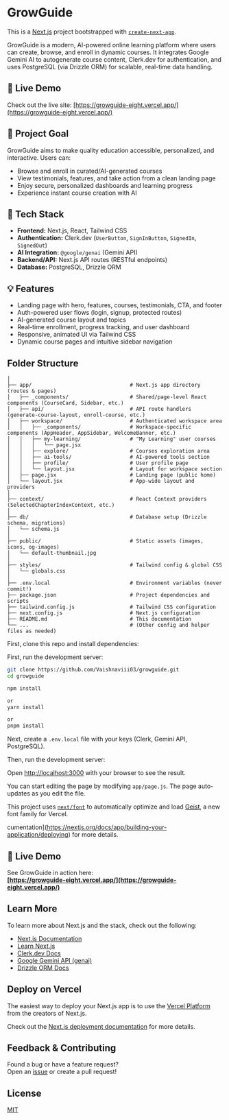 # GrowGuide

This is a [Next.js](https://nextjs.org) project bootstrapped with [`create-next-app`](https://github.com/vercel/next.js/tree/canary/packages/create-next-app).

GrowGuide is a modern, AI-powered online learning platform where users can create, browse, and enroll in dynamic courses. It integrates Google Gemini AI to autogenerate course content, Clerk.dev for authentication, and uses PostgreSQL (via Drizzle ORM) for scalable, real-time data handling.

## 🚀 Live Demo

Check out the live site: [https://growguide-eight.vercel.app/](https://growguide-eight.vercel.app/)

## 🎯 Project Goal

GrowGuide aims to make quality education accessible, personalized, and interactive. Users can:
- Browse and enroll in curated/AI-generated courses
- View testimonials, features, and take action from a clean landing page
- Enjoy secure, personalized dashboards and learning progress
- Experience instant course creation with AI

## 🧱 Tech Stack

- **Frontend:** Next.js, React, Tailwind CSS
- **Authentication:** Clerk.dev (`UserButton`, `SignInButton`, `SignedIn`, `SignedOut`)
- **AI Integration:** `@google/genai` (Gemini API)
- **Backend/API:** Next.js API routes (RESTful endpoints)
- **Database:** PostgreSQL, Drizzle ORM

## 💡 Features

- Landing page with hero, features, courses, testimonials, CTA, and footer
- Auth-powered user flows (login, signup, protected routes)
- AI-generated course layout and topics
- Real-time enrollment, progress tracking, and user dashboard
- Responsive, animated UI via Tailwind CSS
- Dynamic course pages and intuitive sidebar navigation

## Folder Structure
```growguide/
│
├── app/                                # Next.js app directory (routes & pages)
│   ├── _components/                    # Shared/page-level React components (CourseCard, Sidebar, etc.)
│   ├── api/                            # API route handlers (generate-course-layout, enroll-course, etc.)
│   ├── workspace/                      # Authenticated workspace area
│   │   ├── _components/                # Workspace-specific components (AppHeader, AppSidebar, WelcomeBanner, etc.)
│   │   ├── my-learning/                # "My Learning" user courses
│   │   │   └── page.jsx
│   │   ├── explore/                    # Courses exploration area
│   │   ├── ai-tools/                   # AI-powered tools section
│   │   ├── profile/                    # User profile page
│   │   └── layout.jsx                  # Layout for workspace section
│   ├── page.jsx                        # Landing page (public home)
│   └── layout.jsx                      # App-wide layout and providers
│
├── context/                            # React Context providers (SelectedChapterIndexContext, etc.)
│
├── db/                                 # Database setup (Drizzle schema, migrations)
│   └── schema.js
│
├── public/                             # Static assets (images, icons, og-images)
│   └── default-thumbnail.jpg
│
├── styles/                             # Tailwind config & global CSS
│   └── globals.css
│
├── .env.local                          # Environment variables (never commit!)
├── package.json                        # Project dependencies and scripts
├── tailwind.config.js                  # Tailwind CSS configuration
├── next.config.js                      # Next.js configuration
├── README.md                           # This documentation
└── ...                                 # (Other config and helper files as needed)
```


First, clone this repo and install dependencies:

First, run the development server:

```bash
git clone https://github.com/Vaishnaviii03/growguide.git
cd growguide

npm install

or
yarn install

or
pnpm install
```


Next, create a `.env.local` file with your keys (Clerk, Gemini API, PostgreSQL).

Then, run the development server:

Open [http://localhost:3000](http://localhost:3000) with your browser to see the result.

You can start editing the page by modifying `app/page.js`. The page auto-updates as you edit the file.

This project uses [`next/font`](https://nextjs.org/docs/app/building-your-application/optimizing/fonts) to automatically optimize and load [Geist](https://vercel.com/font), a new font family for Vercel.

cumentation](https://nextjs.org/docs/app/building-your-application/deploying) for more details.

## 🚀 Live Demo

See GrowGuide in action here:  
**[https://growguide-eight.vercel.app/](https://growguide-eight.vercel.app/)**


## Learn More

To learn more about Next.js and the stack, check out the following:

- [Next.js Documentation](https://nextjs.org/docs)
- [Learn Next.js](https://nextjs.org/learn)
- [Clerk.dev Docs](https://clerk.com/docs)
- [Google Gemini API (genai)](https://ai.google.dev/tutorials/get_started)
- [Drizzle ORM Docs](https://orm.drizzle.team/)

## Deploy on Vercel

The easiest way to deploy your Next.js app is to use the [Vercel Platform](https://vercel.com/new?utm_medium=default-template&filter=next.js&utm_source=create-next-app&utm_campaign=create-next-app-readme) from the creators of Next.js.

Check out the [Next.js deployment documentation](https://nextjs.org/docs/app/building-your-application/deploying) for more details.

## Feedback & Contributing

Found a bug or have a feature request?  
Open an [issue](https://github.com/Vaishnaviii03/growguide/issues) or create a pull request!

## License

[MIT](LICENSE)


